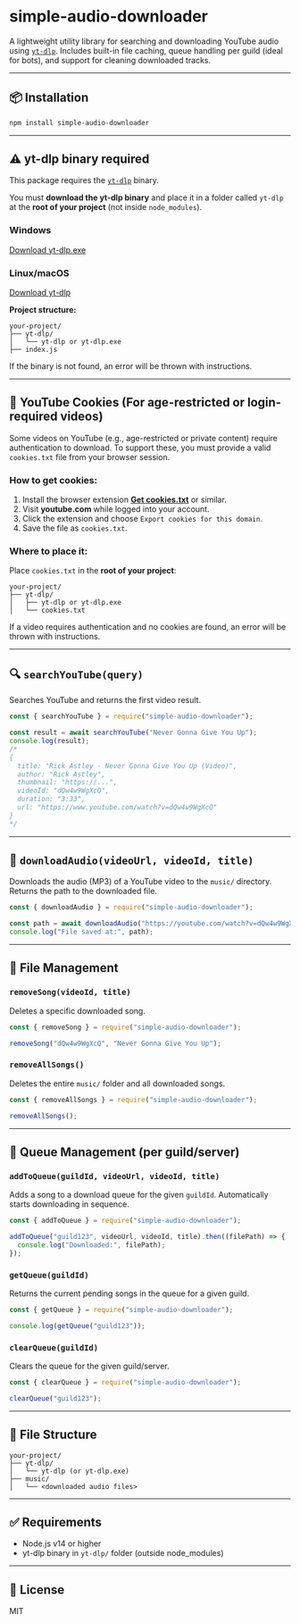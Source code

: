 # simple-audio-downloader

A lightweight utility library for searching and downloading YouTube audio using [`yt-dlp`](https://github.com/yt-dlp/yt-dlp). Includes built-in file caching, queue handling per guild (ideal for bots), and support for cleaning downloaded tracks.

---

## 📦 Installation

```bash
npm install simple-audio-downloader
```

---

## ⚠️ yt-dlp binary required

This package requires the [`yt-dlp`](https://github.com/yt-dlp/yt-dlp) binary.

You must **download the yt-dlp binary** and place it in a folder called `yt-dlp` at the **root of your project** (not inside `node_modules`).

### Windows

[Download yt-dlp.exe](https://github.com/yt-dlp/yt-dlp/releases/latest/download/yt-dlp.exe)

### Linux/macOS

[Download yt-dlp](https://github.com/yt-dlp/yt-dlp/releases/latest/download/yt-dlp)

**Project structure:**

```
your-project/
├── yt-dlp/
│   └── yt-dlp or yt-dlp.exe
├── index.js
```

If the binary is not found, an error will be thrown with instructions.

---

## :cookie: YouTube Cookies (For age-restricted or login-required videos)

Some videos on YouTube (e.g., age-restricted or private content) require authentication to download. To support these, you must provide a valid `cookies.txt` file from your browser session.

### How to get cookies:

1. Install the browser extension **[Get cookies.txt](https://chrome.google.com/webstore/detail/get-cookiestxt/ieogpggnfcgoinimjfkfalnmchhbbdkk)** or similar.
2. Visit **youtube.com** while logged into your account.
3. Click the extension and choose `Export cookies for this domain`.
4. Save the file as `cookies.txt`.

### Where to place it:

Place `cookies.txt` in the **root of your project**:

```
your-project/
├── yt-dlp/
│   ├── yt-dlp or yt-dlp.exe
│   └── cookies.txt

```

If a video requires authentication and no cookies are found, an error will be thrown with instructions.

---

## 🔍 `searchYouTube(query)`

Searches YouTube and returns the first video result.

```js
const { searchYouTube } = require("simple-audio-downloader");

const result = await searchYouTube("Never Gonna Give You Up");
console.log(result);
/*
{
  title: "Rick Astley - Never Gonna Give You Up (Video)",
  author: "Rick Astley",
  thumbnail: "https://...",
  videoId: "dQw4w9WgXcQ",
  duration: "3:33",
  url: "https://www.youtube.com/watch?v=dQw4w9WgXcQ"
}
*/
```

---

## 🎵 `downloadAudio(videoUrl, videoId, title)`

Downloads the audio (MP3) of a YouTube video to the `music/` directory. Returns the path to the downloaded file.

```js
const { downloadAudio } = require("simple-audio-downloader");

const path = await downloadAudio("https://youtube.com/watch?v=dQw4w9WgXcQ", "dQw4w9WgXcQ", "Never Gonna Give You Up");
console.log("File saved at:", path);
```

---

## 🧹 File Management

### `removeSong(videoId, title)`

Deletes a specific downloaded song.

```js
const { removeSong } = require("simple-audio-downloader");

removeSong("dQw4w9WgXcQ", "Never Gonna Give You Up");
```

### `removeAllSongs()`

Deletes the entire `music/` folder and all downloaded songs.

```js
const { removeAllSongs } = require("simple-audio-downloader");

removeAllSongs();
```

---

## 📁 Queue Management (per guild/server)

### `addToQueue(guildId, videoUrl, videoId, title)`

Adds a song to a download queue for the given `guildId`. Automatically starts downloading in sequence.

```js
const { addToQueue } = require("simple-audio-downloader");

addToQueue("guild123", videoUrl, videoId, title).then((filePath) => {
  console.log("Downloaded:", filePath);
});
```

### `getQueue(guildId)`

Returns the current pending songs in the queue for a given guild.

```js
const { getQueue } = require("simple-audio-downloader");

console.log(getQueue("guild123"));
```

### `clearQueue(guildId)`

Clears the queue for the given guild/server.

```js
const { clearQueue } = require("simple-audio-downloader");

clearQueue("guild123");
```

---

## 🧾 File Structure

```
your-project/
├── yt-dlp/
│   └── yt-dlp (or yt-dlp.exe)
├── music/
│   └── <downloaded audio files>
```

---

## ✅ Requirements

- Node.js v14 or higher
- yt-dlp binary in `yt-dlp/` folder (outside node_modules)

---

## 📝 License

MIT
